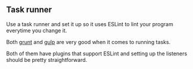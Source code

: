 ## Task runner
Use a task runner and set it up so it uses ESLint to lint your program everytime you change it.

Both [grunt](https://www.npmjs.com/package/grunt) and [gulp](https://www.npmjs.com/package/gulp) are very good when it comes to running tasks.

Both of them have plugins that support ESLint and setting up the listeners should be pretty straightforward.
